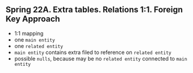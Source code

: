 ## Spring 22A. Extra tables. Relations 1:1. Foreign Key Approach

- 1:1 mapping
- one `main entity`
- one `related entity`
- `main entity` contains extra filed to reference on `related entity`
- possible `nulls`, because may be no `related entity` connected to `main entity` 
